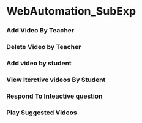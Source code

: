 # WebAutomation_SubExp
### Add Video By Teacher
### Delete Video by Teacher 
### Add video by student
### View Iterctive videos By Student
### Respond To Inteactive question 
### Play Suggested Videos 

 
